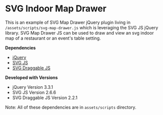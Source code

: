# SVG Indoor Map Drawer

This is an example of SVG Map Drawer jQuery plugin living in `/assets/scripts/svg-map-drawer.js` which is leveraging the SVG JS jQuery library. SVG Map Drawer JS can be used to draw and view an svg indoor map of a restaurant or an event's table setting.

**Dependencies**
* [jQuery](http://jquery.com/)
* [SVG JS](http://svgjs.com/)
* [SVG Draggable JS](https://github.com/svgdotjs/svg.draggable.js)

**Developed with Versions**
* jQuery Version 3.3.1
* SVG JS Version 2.6.6
* SVG Draggable JS Version 2.2.1

Note: All of these dependencies are in `assets/scripts` directory.


